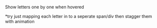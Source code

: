 Show letters one by one when hovered

\*try just mapping each letter in to a seperate span/div then stagger them with animation
